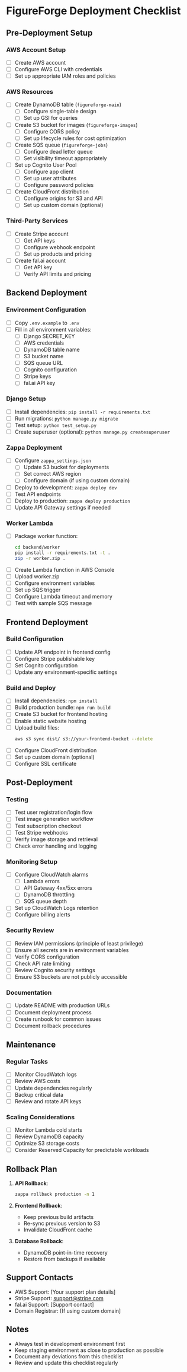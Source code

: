 # FigureForge Deployment Checklist

## Pre-Deployment Setup

### AWS Account Setup
- [ ] Create AWS account
- [ ] Configure AWS CLI with credentials
- [ ] Set up appropriate IAM roles and policies

### AWS Resources
- [ ] Create DynamoDB table (`figureforge-main`)
  - [ ] Configure single-table design
  - [ ] Set up GSI for queries
- [ ] Create S3 bucket for images (`figureforge-images`)
  - [ ] Configure CORS policy
  - [ ] Set up lifecycle rules for cost optimization
- [ ] Create SQS queue (`figureforge-jobs`)
  - [ ] Configure dead letter queue
  - [ ] Set visibility timeout appropriately
- [ ] Set up Cognito User Pool
  - [ ] Configure app client
  - [ ] Set up user attributes
  - [ ] Configure password policies
- [ ] Create CloudFront distribution
  - [ ] Configure origins for S3 and API
  - [ ] Set up custom domain (optional)

### Third-Party Services
- [ ] Create Stripe account
  - [ ] Get API keys
  - [ ] Configure webhook endpoint
  - [ ] Set up products and pricing
- [ ] Create fal.ai account
  - [ ] Get API key
  - [ ] Verify API limits and pricing

## Backend Deployment

### Environment Configuration
- [ ] Copy `.env.example` to `.env`
- [ ] Fill in all environment variables:
  - [ ] Django SECRET_KEY
  - [ ] AWS credentials
  - [ ] DynamoDB table name
  - [ ] S3 bucket name
  - [ ] SQS queue URL
  - [ ] Cognito configuration
  - [ ] Stripe keys
  - [ ] fal.ai API key

### Django Setup
- [ ] Install dependencies: `pip install -r requirements.txt`
- [ ] Run migrations: `python manage.py migrate`
- [ ] Test setup: `python test_setup.py`
- [ ] Create superuser (optional): `python manage.py createsuperuser`

### Zappa Deployment
- [ ] Configure `zappa_settings.json`
  - [ ] Update S3 bucket for deployments
  - [ ] Set correct AWS region
  - [ ] Configure domain (if using custom domain)
- [ ] Deploy to development: `zappa deploy dev`
- [ ] Test API endpoints
- [ ] Deploy to production: `zappa deploy production`
- [ ] Update API Gateway settings if needed

### Worker Lambda
- [ ] Package worker function:
  ```bash
  cd backend/worker
  pip install -r requirements.txt -t .
  zip -r worker.zip .
  ```
- [ ] Create Lambda function in AWS Console
- [ ] Upload worker.zip
- [ ] Configure environment variables
- [ ] Set up SQS trigger
- [ ] Configure Lambda timeout and memory
- [ ] Test with sample SQS message

## Frontend Deployment

### Build Configuration
- [ ] Update API endpoint in frontend config
- [ ] Configure Stripe publishable key
- [ ] Set Cognito configuration
- [ ] Update any environment-specific settings

### Build and Deploy
- [ ] Install dependencies: `npm install`
- [ ] Build production bundle: `npm run build`
- [ ] Create S3 bucket for frontend hosting
- [ ] Enable static website hosting
- [ ] Upload build files:
  ```bash
  aws s3 sync dist/ s3://your-frontend-bucket --delete
  ```
- [ ] Configure CloudFront distribution
- [ ] Set up custom domain (optional)
- [ ] Configure SSL certificate

## Post-Deployment

### Testing
- [ ] Test user registration/login flow
- [ ] Test image generation workflow
- [ ] Test subscription checkout
- [ ] Test Stripe webhooks
- [ ] Verify image storage and retrieval
- [ ] Check error handling and logging

### Monitoring Setup
- [ ] Configure CloudWatch alarms
  - [ ] Lambda errors
  - [ ] API Gateway 4xx/5xx errors
  - [ ] DynamoDB throttling
  - [ ] SQS queue depth
- [ ] Set up CloudWatch Logs retention
- [ ] Configure billing alerts

### Security Review
- [ ] Review IAM permissions (principle of least privilege)
- [ ] Ensure all secrets are in environment variables
- [ ] Verify CORS configuration
- [ ] Check API rate limiting
- [ ] Review Cognito security settings
- [ ] Ensure S3 buckets are not publicly accessible

### Documentation
- [ ] Update README with production URLs
- [ ] Document deployment process
- [ ] Create runbook for common issues
- [ ] Document rollback procedures

## Maintenance

### Regular Tasks
- [ ] Monitor CloudWatch logs
- [ ] Review AWS costs
- [ ] Update dependencies regularly
- [ ] Backup critical data
- [ ] Review and rotate API keys

### Scaling Considerations
- [ ] Monitor Lambda cold starts
- [ ] Review DynamoDB capacity
- [ ] Optimize S3 storage costs
- [ ] Consider Reserved Capacity for predictable workloads

## Rollback Plan

1. **API Rollback**:
   ```bash
   zappa rollback production -n 1
   ```

2. **Frontend Rollback**:
   - Keep previous build artifacts
   - Re-sync previous version to S3
   - Invalidate CloudFront cache

3. **Database Rollback**:
   - DynamoDB point-in-time recovery
   - Restore from backups if available

## Support Contacts

- AWS Support: [Your support plan details]
- Stripe Support: support@stripe.com
- fal.ai Support: [Support contact]
- Domain Registrar: [If using custom domain]

## Notes

- Always test in development environment first
- Keep staging environment as close to production as possible
- Document any deviations from this checklist
- Review and update this checklist regularly
